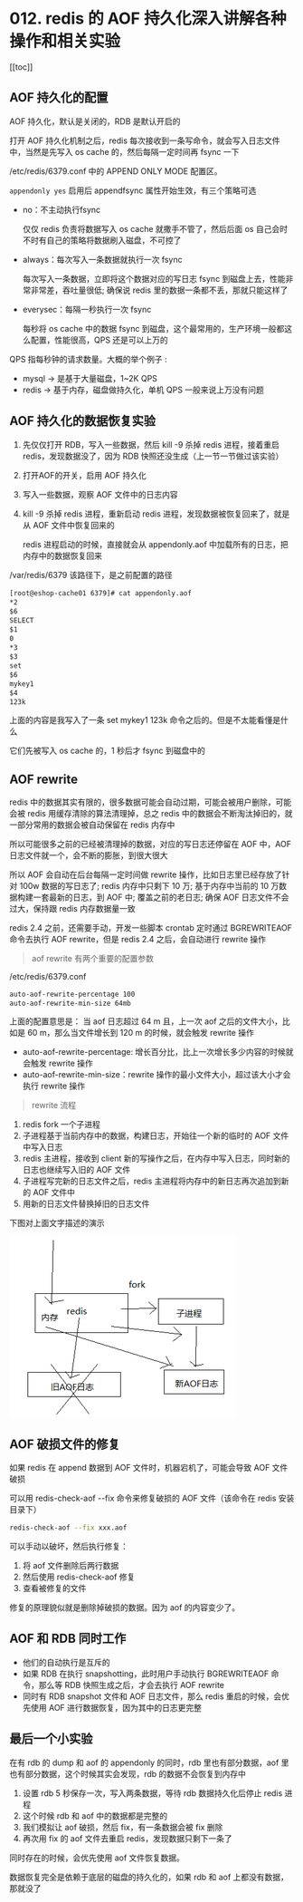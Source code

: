 # 012. redis 的 AOF 持久化深入讲解各种操作和相关实验
[[toc]]

## AOF 持久化的配置

AOF 持久化，默认是关闭的，RDB 是默认开启的

打开 AOF 持久化机制之后，redis 每次接收到一条写命令，就会写入日志文件中，当然是先写入 os cache 的，然后每隔一定时间再 fsync 一下

/etc/redis/6379.conf 中的 APPEND ONLY MODE 配置区。

`appendonly yes` 启用后 appendfsync 属性开始生效，有三个策略可选

- no：不主动执行fsync

    仅仅 redis 负责将数据写入 os cache 就撒手不管了，然后后面 os 自己会时不时有自己的策略将数据刷入磁盘，不可控了
- always：每次写入一条数据就执行一次 fsync

    每次写入一条数据，立即将这个数据对应的写日志 fsync 到磁盘上去，性能非常非常差，吞吐量很低; 确保说 redis 里的数据一条都不丢，那就只能这样了
- everysec：每隔一秒执行一次 fsync

    每秒将 os cache 中的数据 fsync 到磁盘，这个最常用的，生产环境一般都这么配置，性能很高，QPS 还是可以上万的

QPS 指每秒钟的请求数量。大概的举个例子 :
- mysql -> 是基于大量磁盘，1~2K QPS
- redis -> 基于内存，磁盘做持久化，单机 QPS 一般来说上万没有问题


## AOF 持久化的数据恢复实验
1. 先仅仅打开 RDB，写入一些数据，然后 kill -9 杀掉 redis 进程，接着重启 redis，发现数据没了，因为 RDB 快照还没生成（上一节一节做过该实验）
2. 打开AOF的开关，启用 AOF 持久化
3. 写入一些数据，观察 AOF 文件中的日志内容
4. kill -9 杀掉 redis 进程，重新启动 redis 进程，发现数据被恢复回来了，就是从 AOF 文件中恢复回来的

    redis 进程启动的时候，直接就会从 appendonly.aof 中加载所有的日志，把内存中的数据恢复回来

/var/redis/6379 该路径下，是之前配置的路径
```
[root@eshop-cache01 6379]# cat appendonly.aof
*2
$6
SELECT
$1
0
*3
$3
set
$6
mykey1
$4
123k
```
上面的内容是我写入了一条 set mykey1 123k 命令之后的。但是不太能看懂是什么

它们先被写入 os cache 的，1 秒后才 fsync 到磁盘中的


## AOF rewrite
redis 中的数据其实有限的，很多数据可能会自动过期，可能会被用户删除，可能会被 redis 用缓存清除的算法清理掉，总之 redis 中的数据会不断淘汰掉旧的，就一部分常用的数据会被自动保留在 redis 内存中

所以可能很多之前的已经被清理掉的数据，对应的写日志还停留在 AOF 中，AOF 日志文件就一个，会不断的膨胀，到很大很大

所以 AOF 会自动在后台每隔一定时间做 rewrite 操作，比如日志里已经存放了针对 100w 数据的写日志了; redis 内存中只剩下 10 万; 基于内存中当前的 10 万数据构建一套最新的日志，到 AOF 中; 覆盖之前的老日志; 确保 AOF 日志文件不会过大，保持跟 redis 内存数据量一致

redis 2.4 之前，还需要手动，开发一些脚本 crontab 定时通过 BGREWRITEAOF 命令去执行 AOF rewrite，但是 redis 2.4 之后，会自动进行 rewrite 操作

> aof rewrite 有两个重要的配置参数

/etc/redis/6379.conf
```
auto-aof-rewrite-percentage 100
auto-aof-rewrite-min-size 64mb
```
上面的配置意思是： 当 aof 日志超过 64 m 且，上一次 aof 之后的文件大小，比如是 60 m，那么当文件增长到 120 m 的时候，就会触发 rewrite 操作

- auto-aof-rewrite-percentage: 增长百分比，比上一次增长多少内容的时候就会触发 rewrite 操作
- auto-aof-rewrite-min-size：rewrite 操作的最小文件大小，超过该大小才会执行 rewrite 操作

> rewrite 流程

1. redis fork 一个子进程
2. 子进程基于当前内存中的数据，构建日志，开始往一个新的临时的 AOF 文件中写入日志
3. redis 主进程，接收到 client 新的写操作之后，在内存中写入日志，同时新的日志也继续写入旧的 AOF 文件
4. 子进程写完新的日志文件之后，redis 主进程将内存中的新日志再次追加到新的 AOF 文件中
5. 用新的日志文件替换掉旧的日志文件

下图对上面文字描述的演示

![](assets/markdown-img-paste-20190320222815420.png)

## AOF 破损文件的修复
如果 redis 在 append 数据到 AOF 文件时，机器宕机了，可能会导致 AOF 文件破损

可以用 redis-check-aof --fix 命令来修复破损的 AOF 文件（该命令在 redis 安装目录下）

```bash
redis-check-aof --fix xxx.aof
```

可以手动以破坏，然后执行修复：

1. 将 aof 文件删除后两行数据
2. 然后使用 redis-check-aof 修复
3. 查看被修复的文件

修复的原理貌似就是删除掉破损的数据。因为 aof 的内容变少了。

## AOF 和 RDB 同时工作

- 他们的自动执行是互斥的
- 如果 RDB 在执行 snapshotting，此时用户手动执行 BGREWRITEAOF 命令，那么等 RDB 快照生成之后，才会去执行 AOF rewrite
- 同时有 RDB snapshot 文件和 AOF 日志文件，那么 redis 重启的时候，会优先使用 AOF 进行数据恢复，因为其中的日志更完整

## 最后一个小实验
在有 rdb 的 dump 和 aof 的 appendonly 的同时，rdb 里也有部分数据，aof 里也有部分数据，这个时候其实会发现，rdb 的数据不会恢复到内存中

1. 设置 rdb 5 秒保存一次，写入两条数据，等待 rdb 数据持久化后停止 redis 进程
2. 这个时候 rdb 和 aof 中的数据都是完整的
3. 我们模拟让 aof 破损，然后 fix，有一条数据会被 fix 删除
4. 再次用 fix 的 aof 文件去重启 redis，发现数据只剩下一条了

同时存在的时候，会优先使用 aof 文件恢复数据。

数据恢复完全是依赖于底层的磁盘的持久化的，如果 rdb 和 aof 上都没有数据，那就没了
